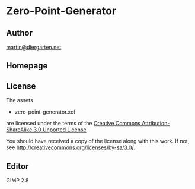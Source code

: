 Zero-Point-Generator
====================

Author
------

martin@diergarten.net

Homepage
--------


License
-------

The assets

* zero-point-generator.xcf

are licensed under the terms of the
[Creative Commons Attribution-ShareAlike 3.0 Unported License](../../../COPYING).

You should have received a copy of the license along with this
work.  If not, see <http://creativecommons.org/licenses/by-sa/3.0/>.

Editor
------

GIMP 2.8
